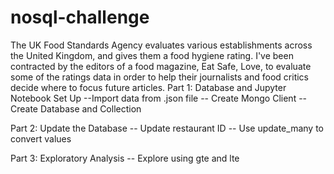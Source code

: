 # nosql-challenge
The UK Food Standards Agency evaluates various establishments across the United Kingdom, and gives them a food hygiene rating. I've been contracted by the editors of a food magazine, Eat Safe, Love, to evaluate some of the ratings data in order to help their journalists and food critics decide where to focus future articles.
Part 1: Database and Jupyter Notebook Set Up
--Import data from .json file
-- Create Mongo Client
--Create Database and Collection

Part 2: Update the Database
-- Update restaurant ID
-- Use update_many to convert values

Part 3: Exploratory Analysis
-- Explore using gte and lte

